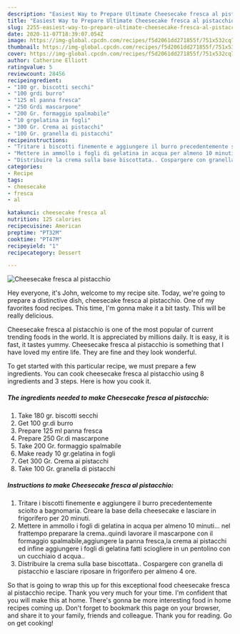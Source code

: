 ```yaml
---
description: "Easiest Way to Prepare Ultimate Cheesecake fresca al pistacchio"
title: "Easiest Way to Prepare Ultimate Cheesecake fresca al pistacchio"
slug: 2255-easiest-way-to-prepare-ultimate-cheesecake-fresca-al-pistacchio
date: 2020-11-07T18:39:07.054Z
image: https://img-global.cpcdn.com/recipes/f5d2061dd271855f/751x532cq70/cheesecake-fresca-al-pistacchio-recipe-main-photo.jpg
thumbnail: https://img-global.cpcdn.com/recipes/f5d2061dd271855f/751x532cq70/cheesecake-fresca-al-pistacchio-recipe-main-photo.jpg
cover: https://img-global.cpcdn.com/recipes/f5d2061dd271855f/751x532cq70/cheesecake-fresca-al-pistacchio-recipe-main-photo.jpg
author: Catherine Elliott
ratingvalue: 5
reviewcount: 28456
recipeingredient:
- "180 gr. biscotti secchi"
- "100 grdi burro"
- "125 ml panna fresca"
- "250 Grdi mascarpone"
- "200 Gr. formaggio spalmabile"
- "10 grgelatina in fogli"
- "300 Gr. Crema ai pistacchi"
- "100 Gr. granella di pistacchi"
recipeinstructions:
- "Tritare i biscotti finemente e aggiungere il burro precedentemente sciolto a bagnomaria. Creare la base della cheesecake e lasciare in frigorifero per 20 minuti."
- "Mettere in ammollo i fogli di gelatina in acqua per almeno 10 minuti... nel frattempo preparare la crema..quindi lavorare il mascarpone con il formaggio spalmabile,aggiungere la panna fresca,la crema ai pistacchi ed infine aggiungere i fogli di gelatina fatti sciogliere in un pentolino con un cucchiaio d acqua.."
- "Distribuire la crema sulla base biscottata.. Cospargere con granella di pistacchio e lasciare riposare in frigorifero per almeno 4 ore."
categories:
- Recipe
tags:
- cheesecake
- fresca
- al

katakunci: cheesecake fresca al 
nutrition: 125 calories
recipecuisine: American
preptime: "PT32M"
cooktime: "PT47M"
recipeyield: "1"
recipecategory: Dessert

---
```



![Cheesecake fresca al pistacchio](https://img-global.cpcdn.com/recipes/f5d2061dd271855f/751x532cq70/cheesecake-fresca-al-pistacchio-recipe-main-photo.jpg)

Hey everyone, it's John, welcome to my recipe site. Today, we're going to prepare a distinctive dish, cheesecake fresca al pistacchio. One of my favorites food recipes. This time, I'm gonna make it a bit tasty. This will be really delicious.

Cheesecake fresca al pistacchio is one of the most popular of current trending foods in the world. It is appreciated by millions daily. It is easy, it is fast, it tastes yummy. Cheesecake fresca al pistacchio is something that I have loved my entire life. They are fine and they look wonderful.




To get started with this particular recipe, we must prepare a few ingredients. You can cook cheesecake fresca al pistacchio using 8 ingredients and 3 steps. Here is how you cook it.

<!--inarticleads1-->

##### The ingredients needed to make Cheesecake fresca al pistacchio:

1. Take 180 gr. biscotti secchi
1. Get 100 gr.di burro
1. Prepare 125 ml panna fresca
1. Prepare 250 Gr.di mascarpone
1. Take 200 Gr. formaggio spalmabile
1. Make ready 10 gr.gelatina in fogli
1. Get 300 Gr. Crema ai pistacchi
1. Take 100 Gr. granella di pistacchi




<!--inarticleads2-->

##### Instructions to make Cheesecake fresca al pistacchio:

1. Tritare i biscotti finemente e aggiungere il burro precedentemente sciolto a bagnomaria. Creare la base della cheesecake e lasciare in frigorifero per 20 minuti.
1. Mettere in ammollo i fogli di gelatina in acqua per almeno 10 minuti... nel frattempo preparare la crema..quindi lavorare il mascarpone con il formaggio spalmabile,aggiungere la panna fresca,la crema ai pistacchi ed infine aggiungere i fogli di gelatina fatti sciogliere in un pentolino con un cucchiaio d acqua..
1. Distribuire la crema sulla base biscottata.. Cospargere con granella di pistacchio e lasciare riposare in frigorifero per almeno 4 ore.




So that is going to wrap this up for this exceptional food cheesecake fresca al pistacchio recipe. Thank you very much for your time. I'm confident that you will make this at home. There's gonna be more interesting food in home recipes coming up. Don't forget to bookmark this page on your browser, and share it to your family, friends and colleague. Thank you for reading. Go on get cooking!
